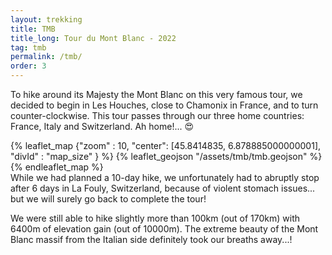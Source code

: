 ```yaml
---
layout: trekking
title: TMB 
title_long: Tour du Mont Blanc - 2022
tag: tmb
permalink: /tmb/
order: 3
---
```


To hike around its Majesty the Mont Blanc on this 
very famous tour, we decided to begin in 
Les Houches, close to Chamonix in France, and to 
turn counter-clockwise. This tour passes through 
our three home countries: France, Italy and Switzerland. 
Ah home!... 😍

{% leaflet_map {"zoom" : 10,
                "center": [45.8414835, 6.878885000000001],
                "divId" : "map_size" } %}
    {% leaflet_geojson "/assets/tmb/tmb.geojson" %}
{% endleaflet_map %}
<br />
While we had planned a 10-day hike, we unfortunately had to 
abruptly stop after 6 days in La Fouly, Switzerland, because of violent stomach issues... but 
we will surely go back to complete the tour!

We were still able to hike slightly more 
than 100km (out of 170km) with 6400m of elevation gain 
(out of 10000m). The extreme beauty of the Mont Blanc 
massif from the Italian side definitely took 
our breaths away...!

